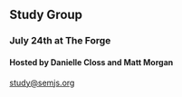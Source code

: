 ## Study Group
### July 24th at The Forge
#### Hosted by Danielle Closs and Matt Morgan

study@semjs.org